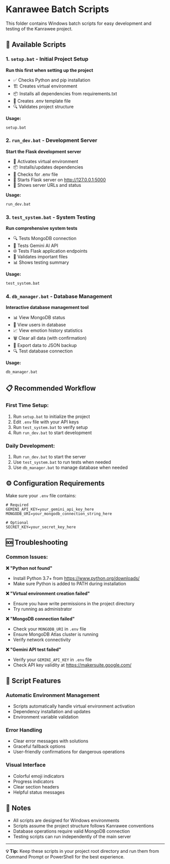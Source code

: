 # Kanrawee Batch Scripts

This folder contains Windows batch scripts for easy development and testing of the Kanrawee project.

## 🚀 Available Scripts

### 1. `setup.bat` - Initial Project Setup
**Run this first when setting up the project**
- ✅ Checks Python and pip installation
- 🏗️ Creates virtual environment
- 📦 Installs all dependencies from requirements.txt
- 🔑 Creates .env template file
- 🔍 Validates project structure

**Usage:**
```bash
setup.bat
```

### 2. `run_dev.bat` - Development Server
**Start the Flask development server**
- 🔧 Activates virtual environment
- 📦 Installs/updates dependencies
- 🔑 Checks for .env file
- 🌟 Starts Flask server on http://127.0.0.1:5000
- 📍 Shows server URLs and status

**Usage:**
```bash
run_dev.bat
```

### 3. `test_system.bat` - System Testing
**Run comprehensive system tests**
- 🔍 Tests MongoDB connection
- 🤖 Tests Gemini AI API
- 🌐 Tests Flask application endpoints
- 📁 Validates important files
- 📊 Shows testing summary

**Usage:**
```bash
test_system.bat
```

### 4. `db_manager.bat` - Database Management
**Interactive database management tool**
- 📊 View MongoDB status
- 👥 View users in database
- 📈 View emotion history statistics
- 🗑️ Clear all data (with confirmation)
- 💾 Export data to JSON backup
- 🔍 Test database connection

**Usage:**
```bash
db_manager.bat
```

## 📋 Recommended Workflow

### First Time Setup:
1. Run `setup.bat` to initialize the project
2. Edit `.env` file with your API keys
3. Run `test_system.bat` to verify setup
4. Run `run_dev.bat` to start development

### Daily Development:
1. Run `run_dev.bat` to start the server
2. Use `test_system.bat` to run tests when needed
3. Use `db_manager.bat` to manage database when needed

## ⚙️ Configuration Requirements

Make sure your `.env` file contains:

```env
# Required
GEMINI_API_KEY=your_gemini_api_key_here
MONGODB_URI=your_mongodb_connection_string_here

# Optional
SECRET_KEY=your_secret_key_here
```

## 🆘 Troubleshooting

### Common Issues:

**❌ "Python not found"**
- Install Python 3.7+ from https://www.python.org/downloads/
- Make sure Python is added to PATH during installation

**❌ "Virtual environment creation failed"**
- Ensure you have write permissions in the project directory
- Try running as administrator

**❌ "MongoDB connection failed"**
- Check your `MONGODB_URI` in `.env` file
- Ensure MongoDB Atlas cluster is running
- Verify network connectivity

**❌ "Gemini API test failed"**
- Verify your `GEMINI_API_KEY` in `.env` file
- Check API key validity at https://makersuite.google.com/

## 🔧 Script Features

### Automatic Environment Management
- Scripts automatically handle virtual environment activation
- Dependency installation and updates
- Environment variable validation

### Error Handling
- Clear error messages with solutions
- Graceful fallback options
- User-friendly confirmations for dangerous operations

### Visual Interface
- Colorful emoji indicators
- Progress indicators
- Clear section headers
- Helpful status messages

## 📝 Notes

- All scripts are designed for Windows environments
- Scripts assume the project structure follows Kanrawee conventions
- Database operations require valid MongoDB connection
- Testing scripts can run independently of the main server

---

**💡 Tip:** Keep these scripts in your project root directory and run them from Command Prompt or PowerShell for the best experience.
